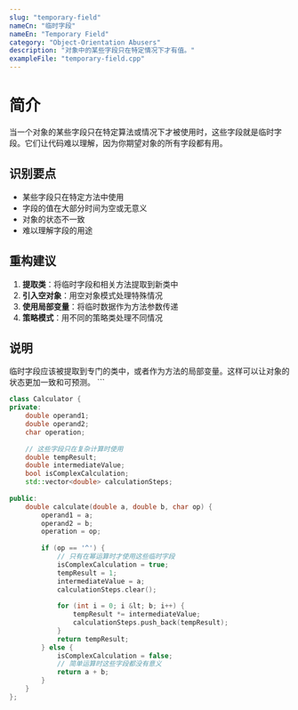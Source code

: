 ```yaml
---
slug: "temporary-field"
nameCn: "临时字段"
nameEn: "Temporary Field"
category: "Object-Orientation Abusers"
description: "对象中的某些字段只在特定情况下才有值。"
exampleFile: "temporary-field.cpp"
---
```


# 简介

当一个对象的某些字段只在特定算法或情况下才被使用时，这些字段就是临时字段。它们让代码难以理解，因为你期望对象的所有字段都有用。

## 识别要点

- 某些字段只在特定方法中使用
- 字段的值在大部分时间为空或无意义
- 对象的状态不一致
- 难以理解字段的用途

## 重构建议

1. **提取类**：将临时字段和相关方法提取到新类中
2. **引入空对象**：用空对象模式处理特殊情况
3. **使用局部变量**：将临时数据作为方法参数传递
4. **策略模式**：用不同的策略类处理不同情况

## 说明

临时字段应该被提取到专门的类中，或者作为方法的局部变量。这样可以让对象的状态更加一致和可预测。
\`\`\`

```cpp file="data/examples/temporary-field.cpp"
class Calculator {
private:
    double operand1;
    double operand2;
    char operation;
    
    // 这些字段只在复杂计算时使用
    double tempResult;
    double intermediateValue;
    bool isComplexCalculation;
    std::vector<double> calculationSteps;
    
public:
    double calculate(double a, double b, char op) {
        operand1 = a;
        operand2 = b;
        operation = op;
        
        if (op == '^') {
            // 只有在幂运算时才使用这些临时字段
            isComplexCalculation = true;
            tempResult = 1;
            intermediateValue = a;
            calculationSteps.clear();
            
            for (int i = 0; i &lt; b; i++) {
                tempResult *= intermediateValue;
                calculationSteps.push_back(tempResult);
            }
            return tempResult;
        } else {
            isComplexCalculation = false;
            // 简单运算时这些字段都没有意义
            return a + b;
        }
    }
};
